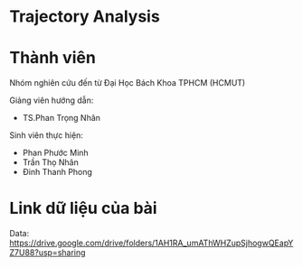 # Trajectory Analysis

# Thành viên
Nhóm nghiên cứu đến từ Đại Học Bách Khoa TPHCM (HCMUT)

Giảng viên hướng dẫn: 
- TS.Phan Trọng Nhân

Sinh viên thực hiện:
- Phan Phước Minh      
- Trần Thọ Nhân
- Đinh Thanh Phong

# Link dữ liệu của bài
Data: https://drive.google.com/drive/folders/1AH1RA_umAThWHZupSjhogwQEapYZ7U88?usp=sharing
